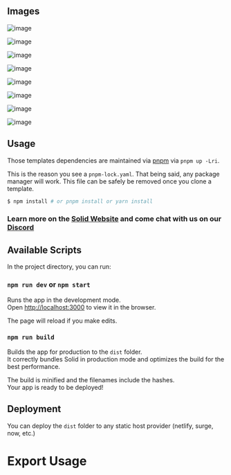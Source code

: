 ## Images

![image](https://github.com/Moka-admin0/Np-4.0_MiniGames/assets/89666622/65920743-1f07-446e-abf5-5d967d8e08be)

![image](https://github.com/Moka-admin0/Np-4.0_MiniGames/assets/89666622/8391b0d5-c88a-4e05-bf17-3a62f76e92f6)

![image](https://github.com/Moka-admin0/Np-4.0_MiniGames/assets/89666622/c2db95ae-20c2-4ae4-83e3-41e1c6490f6c)

![image](https://github.com/Moka-admin0/Np-4.0_MiniGames/assets/89666622/77cc24f9-109c-4daf-ab47-0fee7d8e6e89)

![image](https://github.com/Moka-admin0/Np-4.0_MiniGames/assets/89666622/524a3540-98dd-490f-9b76-646a342f8252)

![image](https://github.com/Moka-admin0/Np-4.0_MiniGames/assets/89666622/8ed414db-f73e-4d97-97d6-fc1c02751be4)

![image](https://github.com/Moka-admin0/Np-4.0_MiniGames/assets/89666622/8835f2b0-a2c6-423b-a48c-e01656039890)

![image](https://github.com/Moka-admin0/Np-4.0_MiniGames/assets/89666622/5928a33b-0931-4906-b8b1-3d377af16aff)

## Usage

Those templates dependencies are maintained via [pnpm](https://pnpm.io) via `pnpm up -Lri`.

This is the reason you see a `pnpm-lock.yaml`. That being said, any package manager will work. This file can be safely be removed once you clone a template.

```bash
$ npm install # or pnpm install or yarn install
```

### Learn more on the [Solid Website](https://solidjs.com) and come chat with us on our [Discord](https://discord.com/invite/solidjs)

## Available Scripts

In the project directory, you can run:

### `npm run dev` or `npm start`

Runs the app in the development mode.<br>
Open [http://localhost:3000](http://localhost:3000) to view it in the browser.

The page will reload if you make edits.<br>

### `npm run build`

Builds the app for production to the `dist` folder.<br>
It correctly bundles Solid in production mode and optimizes the build for the best performance.

The build is minified and the filenames include the hashes.<br>
Your app is ready to be deployed!

## Deployment

You can deploy the `dist` folder to any static host provider (netlify, surge, now, etc.)


# Export Usage 
